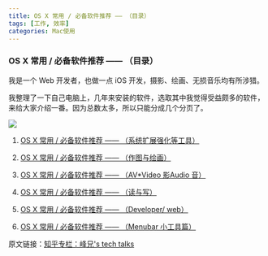 ```yaml
---
title: OS X 常用 / 必备软件推荐 —— （目录）
tags: [工作, 效率]
categories: Mac使用
---
```



### OS X 常用 / 必备软件推荐 —— （目录）

我是一个 Web 开发者，也做一点 iOS 开发，摄影、绘画、无损音乐均有所涉猎。

我整理了一下自己电脑上，几年来安装的软件，选取其中我觉得受益颇多的软件，来给大家介绍一番。因为总数太多，所以只能分成几个分页了。

![](http://7xrl2u.com1.z0.glb.clouddn.com/CommonSoftware_0001.png)



1. [OS X 常用 / 必备软件推荐 —— （系统扩展强化等工具）](/2016/06/02/osx-common_software-prerequisites-recommended--system-expansion-to-strengthen-other-tools/)

2. [OS X 常用 / 必备软件推荐 —— （作图与绘画）](/2016/06/02/osx-common_software-prerequisites-recommended--drawing-and-painting/)

3. [OS X 常用 / 必备软件推荐 —— （AV*Video 影Audio 音）](/2016/06/05/osx-common_software-prerequisites-recommended--video-and-audio/)

4. [OS X 常用 / 必备软件推荐 —— （读与写）](/2016/06/05/osx-common_software-prerequisites-recommended--read-and-write/)

5. [OS X 常用 / 必备软件推荐 —— （Developer/ web）](2016/06/10/osx-common_software-prerequisites-recommended--developer-and-web/)

6. [OS X 常用 / 必备软件推荐 —— （Menubar 小工具篇）](/2016/06/10/osx-common_software-prerequisites-recommended--menubar-gadgets/)

原文链接：[知乎专栏：峰兄's tech talks](https://zhuanlan.zhihu.com/p/21265787)






